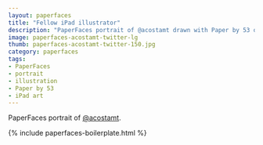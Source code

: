```yaml
---
layout: paperfaces
title: "Fellow iPad illustrator"
description: "PaperFaces portrait of @acostamt drawn with Paper by 53 on an iPad."
image: paperfaces-acostamt-twitter-lg
thumb: paperfaces-acostamt-twitter-150.jpg
category: paperfaces
tags: 
- PaperFaces
- portrait
- illustration
- Paper by 53
- iPad art
---
```


PaperFaces portrait of [@acostamt](http://twitter.com/acostamt).

{% include paperfaces-boilerplate.html %}